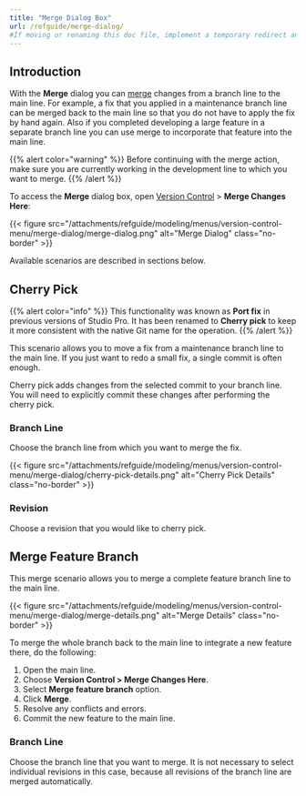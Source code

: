 ```yaml
---
title: "Merge Dialog Box"
url: /refguide/merge-dialog/
#If moving or renaming this doc file, implement a temporary redirect and let the respective team know they should update the URL in the product. See Mapping to Products for more details.
---
```


## Introduction

With the **Merge** dialog you can [merge](/refguide/version-control/#merge) changes from a branch line to the main line. For example, a fix that you applied in a maintenance branch line can be merged back to the main line so that you do not have to apply the fix by hand again. Also if you completed developing a large feature in a separate branch line you can use merge to incorporate that feature into the main line.

{{% alert color="warning" %}}
Before continuing with the merge action, make sure you are currently working in the development line to which you want to merge.
{{% /alert %}}

To access the **Merge** dialog box, open [Version Control](/refguide/version-control-menu/) > **Merge Changes Here**:

{{< figure src="/attachments/refguide/modeling/menus/version-control-menu/merge-dialog/merge-dialog.png" alt="Merge Dialog" class="no-border" >}}

Available scenarios are described in sections below.

## Cherry Pick

{{% alert color="info" %}}
This functionality was known as **Port fix** in previous versions of Studio Pro. It has been renamed to **Cherry pick** to keep it more consistent with the native Git name for the operation.
{{% /alert %}}

This scenario allows you to move a fix from a maintenance branch line to the main line. If you just want to redo a small fix, a single commit is often enough.

Cherry pick adds changes from the selected commit to your branch line. You will need to explicitly commit these changes after performing the cherry pick.

### Branch Line

Choose the branch line from which you want to merge the fix.

{{< figure src="/attachments/refguide/modeling/menus/version-control-menu/merge-dialog/cherry-pick-details.png" alt="Cherry Pick Details" class="no-border" >}}

### Revision

Choose a revision that you would like to cherry pick.

## Merge Feature Branch

This merge scenario allows you to merge a complete feature branch line to the main line.

{{< figure src="/attachments/refguide/modeling/menus/version-control-menu/merge-dialog/merge-details.png" alt="Merge Details" class="no-border" >}}

To merge the whole branch back to the main line to integrate a new feature there, do the following:

1. Open the main line.
2. Choose **Version Control > Merge Changes Here**.
3. Select **Merge feature branch** option.
4. Click **Merge**.
5. Resolve any conflicts and errors.
6. Commit the new feature to the main line.

### Branch Line

Choose the branch line that you want to merge. It is not necessary to select individual revisions in this case, because all revisions of the branch line are merged automatically.
